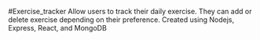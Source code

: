 #Exercise_tracker
Allow users to track their daily exercise. They can add or delete exercise depending on their preference.
Created using Nodejs, Express, React, and MongoDB
